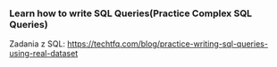 ### Learn how to write SQL Queries(Practice Complex SQL Queries)
Zadania z SQL:
https://techtfq.com/blog/practice-writing-sql-queries-using-real-dataset